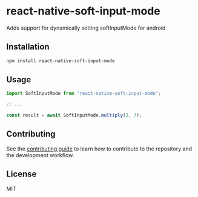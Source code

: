 # react-native-soft-input-mode

Adds support for dynamically setting softInputMode for android

## Installation

```sh
npm install react-native-soft-input-mode
```

## Usage

```js
import SoftInputMode from "react-native-soft-input-mode";

// ...

const result = await SoftInputMode.multiply(3, 7);
```

## Contributing

See the [contributing guide](CONTRIBUTING.md) to learn how to contribute to the repository and the development workflow.

## License

MIT
